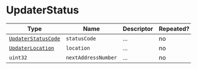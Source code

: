 # UpdaterStatus

Type|Name|Descriptor|Repeated?
-|-|-|-
[`UpdaterStatusCode`](../enums/updaterstatuscode)|`statusCode`|...|no
[`UpdaterLocation`](../enums/updaterlocation)|`location`|...|no
`uint32`|`nextAddressNumber`|...|no
